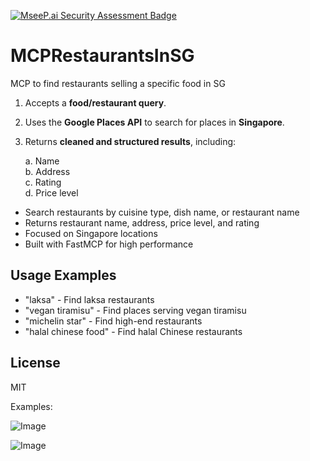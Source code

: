 [![MseeP.ai Security Assessment Badge](https://mseep.net/pr/hariniprakash296-mcprestaurantsinsg-badge.png)](https://mseep.ai/app/hariniprakash296-mcprestaurantsinsg)

# MCPRestaurantsInSG
MCP to find restaurants selling a specific food in SG
1. Accepts a **food/restaurant query**.
3. Uses the **Google Places API** to search for places in **Singapore**.
4. Returns **cleaned and structured results**, including:
   
   a. Name  
   b. Address  
   c. Rating  
   d. Price level 

- Search restaurants by cuisine type, dish name, or restaurant name
- Returns restaurant name, address, price level, and rating
- Focused on Singapore locations
- Built with FastMCP for high performance

## Usage Examples

- "laksa" - Find laksa restaurants
- "vegan tiramisu" - Find places serving vegan tiramisu
- "michelin star" - Find high-end restaurants
- "halal chinese food" - Find halal Chinese restaurants

## License

MIT 

Examples:


![Image](https://github.com/user-attachments/assets/7a12fb08-aac1-49cd-b32b-96f4329c1348)


![Image](https://github.com/user-attachments/assets/b3e2ae2f-9ea1-46b2-b82d-7e079c984b95)
